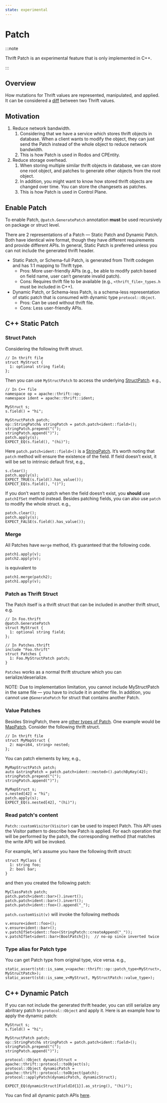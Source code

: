 ```yaml
---
state: experimental
---
```


# Patch

:::note

Thrift Patch is an experimental feature that is only implemented in C++.

:::

## Overview

How mutations for Thrift values are represented, manipulated, and applied. It can be considered a [diff](https://en.wikipedia.org/wiki/Diff) between two Thrift values.

## Motivation

1. Reduce network bandwidth.
    1. Considering that we have a service which stores thrift objects in database. When a client wants to modify the object, they can just send the Patch instead of the whole object to reduce network bandwidth.
    2. This is how Patch is used in Rodos and CPEntity.
2. Reduce storage overhead.
    1. When storing multiple similar thrift objects in database, we can store one root object, and patches to generate other objects from the root object.
    2. In addition, you might want to know how stored thrift objects are changed over time. You can store the changesets as patches.
    3. This is how Patch is used in Control Plane.

## Enable Patch

To enable Patch, `@patch.GeneratePatch` annotation **must** be used recursively on package or struct level.

There are 2 representations of a Patch — Static Patch and Dynamic Patch. Both have identical wire format, though they have different requirements and provide different APIs. In general, Static Patch is preferred unless you can not include the generated thrift header.

* Static Patch, or Schema-full Patch, is generated from Thrift codegen and has 1:1 mapping to Thrift type.
    * Pros: More user-friendly APIs (e.g., be able to modify patch based on field name, user can’t generate invalid patch).
    * Cons: Requires thrift file to be available (e.g., `<thrift_file>_types.h` must be included in C++).
* Dynamic Patch, or Schema-less Patch, is a schema-less representation of static patch that is consumed with dynamic type `protocol::Object`.
    * Pros: Can be used without thrift file.
    * Cons: Less user-friendly APIs.

## C++ Static Patch

### Struct Patch

Considering the following thrift struct.

```
// In thrift file
struct MyStruct {
  1: optional string field;
};
```

Then you can use `MyStructPatch` to access the underlying [StructPatch](../../../ref/cpp/class/apache/thrift/op/detail/StructPatch). e.g.,

```
// In C++ file
namespace op = apache::thrift::op;
namespace ident = apache::thrift::ident;

MyStruct s;
s.field() = "hi";

MyStructPatch patch;
op::StringPatch& stringPatch = patch.patch<ident::field>();
stringPatch.prepend("(");
stringPatch.append(")");
patch.apply(s);
EXPECT_EQ(s.field(), "(hi)");
```

Here `patch.patch<ident::field>()` is a [StringPatch](../../../ref/cpp/class/apache/thrift/op/detail/StringPatch). It’s worth noting that `patch` method will ensure the existence of the field. If field doesn’t exist, it will be set to intrinsic default first, e.g.,

```
s.clear();
patch.apply(s);
EXPECT_TRUE(s.field().has_value());
EXPECT_EQ(s.field(), "()");
```

If you don’t want to patch when the field doesn’t exist, you **should** use `patchIfSet` method instead.
Besides patching fields, you can also use `patch` to modify the whole struct. e.g.,

```
patch.clear();
patch.apply(s);
EXPECT_FALSE(s.field().has_value());
```

### Merge

All Patches have `merge` method, it’s guaranteed that the following code.

```
patch1.apply(v);
patch2.apply(v);
```

is equivalent to

```
patch1.merge(patch2);
patch1.apply(v);
```

### Patch as Thrift Struct

The Patch itself is a thrift struct that can be included in another thrift struct, e.g.

```
// In Foo.thrift
@patch.GeneratePatch
struct MyStruct {
  1: optional string field;
};

// In Patches.thrift
include "Foo.thrift"
struct Patches {
  1: Foo.MyStructPatch patch;
}
```

`Patches` works as a normal thrift structure which you can serialize/deserialize.

NOTE: Due to implementation limitation, you cannot include MyStructPatch in the same file — you have to include it in another file. In addition, you cannot use `@GeneratePatch` for struct that contains another Patch.

### Value Patches

Besides StringPatch, there are [other types of Patch](../../../cpp_api_toc). One example would be [MapPatch](../../../ref/cpp/class/apache/thrift/op/detail/MapPatch). Consider the following thrift struct.


```
// In thrift file
struct MyMapStruct {
  2: map<i64, string> nested;
};
```

You can patch elements by key, e.g.,

```
MyMapStructPatch patch;
auto &stringPatch = patch.patch<ident::nested>().patchByKey(42);
stringPatch.prepend("(");
stringPatch.append(")");

MyMapStruct s;
s.nested[42] = "hi";
patch.apply(s);
EXPECT_EQ(s.nested[42], "(hi)");
```

### Read patch's content

`Patch::customVisitor(Visitor)` can be used to inspect Patch. This API uses the Visitor pattern to describe how Patch is applied. For each operation that will be performed by the patch, the corresponding method (that matches the write API) will be invoked.

For example, let's assume you have the following thrift struct:

    struct MyClass {
      1: string foo;
      2: bool bar;
    }

and then you created the following patch:

    MyClassPatch patch;
    patch.patch<ident::bar>().invert();
    patch.patch<ident::bar>().invert();
    patch.patch<ident::foo>().append("_");

`patch.customVisit(v)` will invoke the following methods

    v.ensure<ident::foo>();
    v.ensure<ident::bar>();
    v.patchIfSet<ident::foo>(StringPatch::createAppend("_"));
    v.patchIfSet<ident::bar>(BoolPatch{});  // no-op since inverted twice

### Type alias for Patch type

You can get Patch type from original type, vice versa. e.g.,

```
static_assert(std::is_same_v<apache::thrift::op::patch_type<MyStruct>, MyStructPatch>);
static_assert(std::is_same_v<MyStruct, MyStructPatch::value_type>);
```

## C++ Dynamic Patch

If you can not include the generated thrift header, you can still serialize any abritrary patch to `protocol::Object` and apply it. Here is an example how to apply the dynamic patch:

```
MyStruct s;
s.field() = "hi";

MyStructPatch patch;
op::StringPatch& stringPatch = patch.patch<ident::field>();
stringPatch.prepend("(");
stringPatch.append(")");

protocol::Object dynamicStruct = apache::thrift::protocol::toObject(s);
protocol::Object dynamicPatch = apache::thrift::protocol::toObject(patch);
protocol::applyPatch(dynamicPatch, dynamicStruct);

EXPECT_EQ(dynamicStruct[FieldId{1}].as_string(), "(hi)");

```

You can find all dynamic patch APIs [here](../../../ref/cpp/file/thrift/lib/cpp2/protocol/Patch.h).
